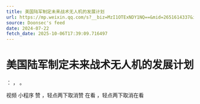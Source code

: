```yaml
---
title: 美国陆军制定未来战术无人机的发展计划
url: https://mp.weixin.qq.com/s?__biz=MzI1OTExNDY1NQ==&mid=2651614337&idx=1&sn=165b3d0fc626ae72a69afb492f4a4e7e
source: Doonsec's feed
date: 2024-07-22
fetch_date: 2025-10-06T17:39:09.716497
---
```


# 美国陆军制定未来战术无人机的发展计划

：
，
。

视频
小程序
赞
，轻点两下取消赞
在看
，轻点两下取消在看